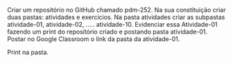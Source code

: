 Criar um repositório no GitHub chamado  pdm-252. Na sua constituição criar duas pastas: atividades e exercicios. Na pasta atividades criar as subpastas atividade-01, atividade-02, ..... atividade-10.
Evidenciar essa Atividade-01 fazendo um print do repositório criado e postando pasta atividade-01.
Postar no Google Classroom o link da pasta da atividade-01.

Print na pasta.
